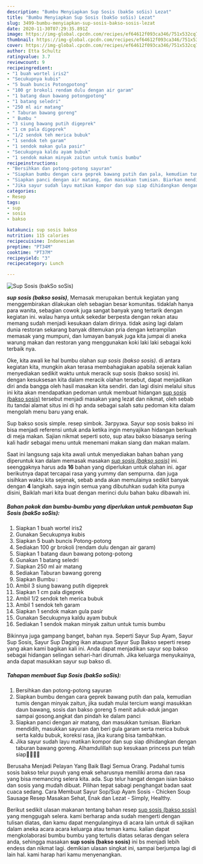 ```yaml
---
description: "Bumbu Menyiapkan Sup Sosis (bakSo soSis) Lezat"
title: "Bumbu Menyiapkan Sup Sosis (bakSo soSis) Lezat"
slug: 3499-bumbu-menyiapkan-sup-sosis-bakso-sosis-lezat
date: 2020-11-30T07:29:35.891Z
image: https://img-global.cpcdn.com/recipes/ef64612f093ca346/751x532cq70/sup-sosis-bakso-sosis-foto-resep-utama.jpg
thumbnail: https://img-global.cpcdn.com/recipes/ef64612f093ca346/751x532cq70/sup-sosis-bakso-sosis-foto-resep-utama.jpg
cover: https://img-global.cpcdn.com/recipes/ef64612f093ca346/751x532cq70/sup-sosis-bakso-sosis-foto-resep-utama.jpg
author: Etta Schultz
ratingvalue: 3.7
reviewcount: 9
recipeingredient:
- "1 buah wortel iris2"
- "Secukupnya kubis"
- "5 buah buncis Potongpotong"
- "100 gr brokoli rendam dulu dengan air garam"
- "1 batang daun bawang potongpotong"
- "1 batang seledri"
- "250 ml air matang"
- " Taburan bawang goreng"
- " Bumbu "
- "3 siung bawang putih digeprek"
- "1 cm pala digeprek"
- "1/2 sendok teh merica bubuk"
- "1 sendok teh garam"
- "1 sendok makan gula pasir"
- "Secukupnya kaldu ayam bubuk"
- "1 sendok makan minyak zaitun untuk tumis bumbu"
recipeinstructions:
- "Bersihkan dan potong-potong sayuran"
- "Siapkan bumbu dengan cara geprek bawang putih dan pala, kemudian tumis dengan minyak zaitun, jika sudah mulai tercium wangi masukkan daun bawang, sosis dan bakso goreng 5 menit aduk-aduk jangan sampai gosong.angkat dan pindah ke dalam panci"
- "Siapkan panci dengan air matang, dan masukkan tumisan. Biarkan mendidih, masukkan sayuran dan beri gula garam serta merica bubuk serta kaldu bubuk, koreksi rasa, jika kurang bisa tambahkan."
- "Jika sayur sudah layu matikan kompor dan sup siap dihidangkan dengan taburan bawang goreng. Alhamdulillah sup kesukaan princess pun telah siap🤗🤗🤗🤗"
categories:
- Resep
tags:
- sup
- sosis
- bakso

katakunci: sup sosis bakso 
nutrition: 115 calories
recipecuisine: Indonesian
preptime: "PT34M"
cooktime: "PT37M"
recipeyield: "3"
recipecategory: Lunch

---
```



![Sup Sosis (bakSo soSis)](https://img-global.cpcdn.com/recipes/ef64612f093ca346/751x532cq70/sup-sosis-bakso-sosis-foto-resep-utama.jpg)

<b><i>sup sosis (bakso sosis)</i></b>, Memasak merupakan bentuk kegiatan yang menggembirakan dilakukan oleh sebagian besar komunitas. tidaklah hanya para wanita, sebagian cowok juga sangat banyak yang tertarik dengan kegiatan ini. walau hanya untuk sekedar berpesta dengan rekan atau memang sudah menjadi kesukaan dalam dirinya. tidak asing lagi dalam dunia restoran sekarang banyak ditemukan pria dengan ketrampilan memasak yang mumpuni, dan lumayan banyak juga kita jumpai di aneka warung makan dan restoran yang menggunakan koki laki laki sebagai koki terbaik nya.

Oke, kita awali ke hal bumbu olahan <i>sup sosis (bakso sosis)</i>. di antara kegiatan kita, mungkin akan terasa membahagiakan apabila sejenak kalian menyediakan sedikit waktu untuk meracik sup sosis (bakso sosis) ini. dengan kesuksesan kita dalam meracik olahan tersebut, dapat menjadikan diri anda bangga oleh hasil masakan kita sendiri. dan lagi disini melalui situs ini kita akan mendapatkan pedoman untuk membuat hidangan <u>sup sosis (bakso sosis)</u> tersebut menjadi masakan yang lezat dan nikmat, oleh sebab itu tandai alamat situs ini di hp anda sebagai salah satu pedoman kita dalam mengolah menu baru yang enak.

Sup bakso sosis simple. resep simbok. Загрузка. Sayur sop sosis bakso ini bisa menjadi referensi untuk anda ketika ingin menyajikan hidangan berkuah di meja makan. Sajian nikmat seperti soto, sup atau bakso biasanya sering kali hadir sebagai menu untuk menemani makan siang dan makan malam.


Saat ini langsung saja kita awali untuk menyediakan bahan bahan yang diperuntuk kan dalam memasak masakan <u><i>sup sosis (bakso sosis)</i></u> ini. seenggaknya harus ada <b>16</b> bahan yang diperlukan untuk olahan ini. agar berikutnya dapat tercapai rasa yang yummy dan sempurna. dan juga sisihkan waktu kita sejenak, sebab anda akan memulainya sedikit banyak dengan <b>4</b> langkah. saya ingin semua yang dibutuhkan sudah kita punya disini, Baiklah mari kita buat dengan merinci dulu bahan baku dibawah ini.

<!--inarticleads1-->

##### Bahan pokok dan bumbu-bumbu yang diperlukan untuk pembuatan Sup Sosis (bakSo soSis):

1. Siapkan 1 buah wortel iris2
1. Gunakan Secukupnya kubis
1. Siapkan 5 buah buncis Potong-potong
1. Sediakan 100 gr brokoli (rendam dulu dengan air garam)
1. Siapkan 1 batang daun bawang potong-potong
1. Gunakan 1 batang seledri
1. Siapkan 250 ml air matang
1. Sediakan  Taburan bawang goreng
1. Siapkan  Bumbu :
1. Ambil 3 siung bawang putih digeprek
1. Siapkan 1 cm pala digeprek
1. Ambil 1/2 sendok teh merica bubuk
1. Ambil 1 sendok teh garam
1. Siapkan 1 sendok makan gula pasir
1. Gunakan Secukupnya kaldu ayam bubuk
1. Sediakan 1 sendok makan minyak zaitun untuk tumis bumbu


Bikinnya juga gampang banget, bahan nya. Seperti Sayur Sup Ayam, Sayur Sup Sosis, Sayur Sup Daging ikan ataupun Sayur Sup Bakso seperti resep yang akan kami bagikan kali ini. Anda dapat menjadikan sayur sop bakso sebagai hidangan selingan sehari-hari dirumah. Jika keluarga menyukainya, anda dapat masukkan sayur sup bakso di. 

<!--inarticleads2-->

##### Tahapan membuat Sup Sosis (bakSo soSis):

1. Bersihkan dan potong-potong sayuran
1. Siapkan bumbu dengan cara geprek bawang putih dan pala, kemudian tumis dengan minyak zaitun, jika sudah mulai tercium wangi masukkan daun bawang, sosis dan bakso goreng 5 menit aduk-aduk jangan sampai gosong.angkat dan pindah ke dalam panci
1. Siapkan panci dengan air matang, dan masukkan tumisan. Biarkan mendidih, masukkan sayuran dan beri gula garam serta merica bubuk serta kaldu bubuk, koreksi rasa, jika kurang bisa tambahkan.
1. Jika sayur sudah layu matikan kompor dan sup siap dihidangkan dengan taburan bawang goreng. Alhamdulillah sup kesukaan princess pun telah siap🤗🤗🤗🤗


Berusaha Menjadi Pelayan Yang Baik Bagi Semua Orang. Padahal tumis sosis bakso telur puyuh yang enak seharusnya memiliki aroma dan rasa yang bisa memancing selera kita. ada. Sup telur hangat dengan isian bakso dan sosis yang mudah dibuat. Pilihan tepat sabagi penghangat badan saat cuaca sedang. Cara Membuat Sayur Sop/Sup Ayam Sosis - Chicken Soup Sausage Resep Masakan Sehat, Enak dan Lezat - Simply, Healthy. 

Berikut sedikit ulasan makanan tentang bahan resep <u>sup sosis (bakso sosis)</u> yang menggugah selera. kami berharap anda sudah mengerti dengan tulisan diatas, dan kamu dapat mengulanginya di acara lain untuk di sajikan dalam aneka acara acara keluarga atau teman kamu. kalian dapat mengkolaborasi bumbu bumbu yang tertulis diatas selaras dengan selera anda, sehingga masakan <b>sup sosis (bakso sosis)</b> ini bs menjadi lebih endess dan nikmat lagi. demikian ulasan singkat ini, sampai berjumpa lagi di lain hal. kami harap hari kamu menyenangkan.
